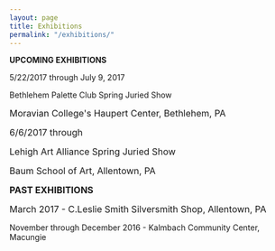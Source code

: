 ```yaml
---
layout: page
title: Exhibitions
permalink: "/exhibitions/"
---
```



**UPCOMING EXHIBITIONS**

5/22/2017 through July 9, 2017

Bethlehem Palette Club Spring Juried Show

<span style="font-size: 1rem;">Moravian College's Haupert Center, Bethlehem, PA</span>

<span style="font-size: 1rem;">6/6/2017 through &nbsp;</span>

<span style="font-size: 1rem;">Lehigh Art Alliance Spring Juried Show</span>

<span style="font-size: 1rem;">Baum School of Art, Allentown, PA</span>

<span style="font-size: 1rem;"><b>PAST EXHIBITIONS</b></span>

<span style="font-size: 1rem;">March 2017 - C.Leslie Smith Silversmith Shop, Allentown, PA</span>

November through December 2016 - Kalmbach Community Center, Macungie
